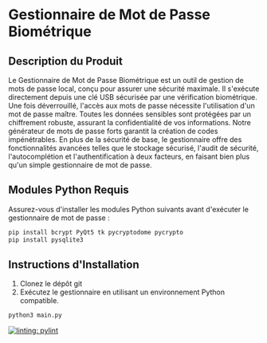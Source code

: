 # Gestionnaire de Mot de Passe Biométrique

## Description du Produit
Le Gestionnaire de Mot de Passe Biométrique est un outil de gestion de mots de passe local, conçu pour assurer une sécurité maximale. Il s'exécute directement depuis une clé USB sécurisée par une vérification biométrique. Une fois déverrouillé, l'accès aux mots de passe nécessite l'utilisation d'un mot de passe maître. Toutes les données sensibles sont protégées par un chiffrement robuste, assurant la confidentialité de vos informations. Notre générateur de mots de passe forts garantit la création de codes impénétrables. En plus de la sécurité de base, le gestionnaire offre des fonctionnalités avancées telles que le stockage sécurisé, l'audit de sécurité, l'autocomplétion et l'authentification à deux facteurs, en faisant bien plus qu'un simple gestionnaire de mot de passe.

## Modules Python Requis
Assurez-vous d'installer les modules Python suivants avant d'exécuter le gestionnaire de mot de passe :

```bash
pip install bcrypt PyQt5 tk pycryptodome pycrypto
pip install pysqlite3
```

## Instructions d'Installation
1. Clonez le dépôt git
2. Exécutez le gestionnaire en utilisant un environnement Python compatible.

```bash
python3 main.py
```
[![linting: pylint](https://img.shields.io/badge/linting-pylint-yellowgreen)](https://github.com/pylint-dev/pylint)
